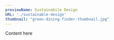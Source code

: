 ```yaml
---
previewName: Sustainabile Design
URL: './sustainable-design'
thumbnail: "green-dining-finder-thumbnail.jpg"
---
```


Content here